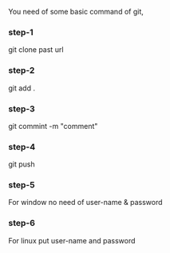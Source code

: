 You need of some basic command of git,
<h3> step-1</h3> <p> git clone past url</p>
<h3> step-2</h3> <p> git add .</p>
<h3> step-3</h3> <p> git commint -m "comment"</p>
<h3> step-4</h3> <p> git push</p>
<h3> step-5</h3> <p>For window no need of user-name & password</p>
<h3> step-6</h3> <p>For linux put user-name and password</p>
